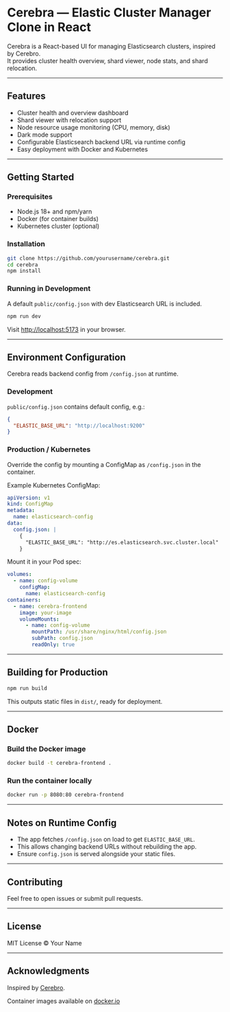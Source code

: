 # Cerebra — Elastic Cluster Manager Clone in React

Cerebra is a React-based UI for managing Elasticsearch clusters, inspired by Cerebro.  
It provides cluster health overview, shard viewer, node stats, and shard relocation.

---

## Features

- Cluster health and overview dashboard  
- Shard viewer with relocation support  
- Node resource usage monitoring (CPU, memory, disk)  
- Dark mode support  
- Configurable Elasticsearch backend URL via runtime config  
- Easy deployment with Docker and Kubernetes

---

## Getting Started

### Prerequisites

- Node.js 18+ and npm/yarn  
- Docker (for container builds)  
- Kubernetes cluster (optional)

### Installation

```bash
git clone https://github.com/yourusername/cerebra.git
cd cerebra
npm install
````

### Running in Development

A default `public/config.json` with dev Elasticsearch URL is included.

```bash
npm run dev
```

Visit [http://localhost:5173](http://localhost:5173) in your browser.

---

## Environment Configuration

Cerebra reads backend config from `/config.json` at runtime.

### Development

`public/config.json` contains default config, e.g.:

```json
{
  "ELASTIC_BASE_URL": "http://localhost:9200"
}
```

### Production / Kubernetes

Override the config by mounting a ConfigMap as `/config.json` in the container.

Example Kubernetes ConfigMap:

```yaml
apiVersion: v1
kind: ConfigMap
metadata:
  name: elasticsearch-config
data:
  config.json: |
    {
      "ELASTIC_BASE_URL": "http://es.elasticsearch.svc.cluster.local"
    }
```

Mount it in your Pod spec:

```yaml
volumes:
  - name: config-volume
    configMap:
      name: elasticsearch-config
containers:
  - name: cerebra-frontend
    image: your-image
    volumeMounts:
      - name: config-volume
        mountPath: /usr/share/nginx/html/config.json
        subPath: config.json
        readOnly: true
```

---

## Building for Production

```bash
npm run build
```

This outputs static files in `dist/`, ready for deployment.

---

## Docker

### Build the Docker image

```bash
docker build -t cerebra-frontend .
```

### Run the container locally

```bash
docker run -p 8080:80 cerebra-frontend
```

---

## Notes on Runtime Config

* The app fetches `/config.json` on load to get `ELASTIC_BASE_URL`.
* This allows changing backend URLs without rebuilding the app.
* Ensure `config.json` is served alongside your static files.

---

## Contributing

Feel free to open issues or submit pull requests.

---

## License

MIT License © Your Name

---

## Acknowledgments

Inspired by [Cerebro](https://github.com/lmenezes/cerebro).

Container images available on [docker.io](https://hub.docker.com/r/jpruijs/cerebra)